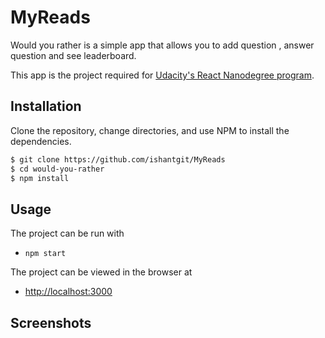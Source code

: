# MyReads

Would you rather is a simple app that allows you to add question , answer question and see leaderboard.

This app is the project required for [Udacity's React Nanodegree program](https://www.udacity.com/course/react-nanodegree--nd019).


## Installation

Clone the repository, change directories, and use NPM to install the dependencies.

```bash
$ git clone https://github.com/ishantgit/MyReads
$ cd would-you-rather
$ npm install
```

## Usage

The project can be run with

- `npm start`

The project can be viewed in the browser at

- [http://localhost:3000](http://localhost:3000)

## Screenshots
